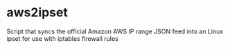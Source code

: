 # aws2ipset
Script that syncs the official Amazon AWS IP range JSON feed into an Linux ipset for use with iptables firewall rules
